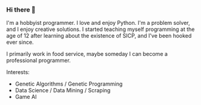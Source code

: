### Hi there 👋

I'm a hobbyist programmer. I love and enjoy Python. I'm a problem solver, and I enjoy creative solutions. I started teaching myself programming at the age of 12 after learning about the existence of SICP, and I've been hooked ever since.

I primarily work in food service, maybe someday I can become a professional programmer. 

Interests:
* Genetic Algorithms / Genetic Programming 
* Data Science / Data Mining / Scraping
* Game AI
